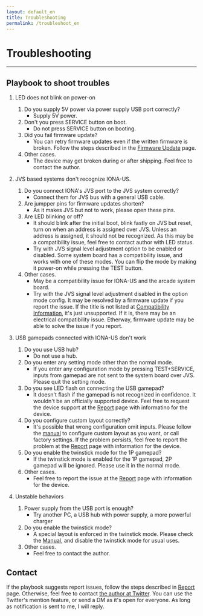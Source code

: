 ```yaml
---
layout: default_en
title: Troubleshooting
permalink: /troubleshoot_en
---
```

# Troubleshooting
---
## Playbook to shoot troubles
1. LED does not blink on power-on
   1. Do you supply 5V power via power supply USB port correctly?
      - Supply 5V power.
   2. Don't you press SERVICE button on boot.
      - Do not press SERVICE button on booting.
   3. Did you fail firmware update?
      - You can retry firmware updates even if the written firmware is broken.
      Follow the steps described in the [Firmware Update](firmware_en) page.
   4. Other cases.
      - The device may get broken during or after shipping.
      Feel free to contact the author.

2. JVS based systems don't recognize IONA-US.
   1. Do you connect IONA's JVS port to the JVS system correctly?
      - Connect them for JVS bus with a general USB cable.
   2. Are jumpper pins for firmware updates shorten?
      - As it makes JVS but not to work, please open these pins.
   3. Are LED blinking or off?
      - It should blink after the initial boot, blink fastly on JVS but reset, turn on when an address is assigned over JVS. Unless an address is assigned, it should not be recognized.
      As this may be a compatibility issue, feel free to contact author with LED status.
      - Try with JVS signal level adjustment option to be enabled or disabled.
      Some system board has a compatibility issue, and works with one of these modes.
      You can flip the mode by making it power-on while pressing the TEST button.
   4. Other cases.
      - May be a compatibility issue for IONA-US and the arcade system board.
      - Try with the JVS signal level adjustment disabled in the option mode config.
      It may be resolved by a firmware update if you report the issue.
      If the title is not listed at 
      [Compatibility Information](https://github.com/toyoshim/iona/wiki/Compatibility-Information),
      it's just unsupported. If it is, there may be an electrical compatibility issue.
      Etherway, firmware update may be able to solve the issue if you report.

3. USB gamepads connected with IONA-US don't work
   1. Do you use USB hub?
      - Do not use a hub.
   2. Do you enter any setting mode other than the normal mode.
      - If you enter any configuration mode by pressing TEST+SERVICE,
      inputs from gamepad are not sent to the system board over JVS.
      Please quit the setting mode.
   3. Do you see LED flash on connecting the USB gamepad?
      - It doesn't flash if the gamepad is not recognized in confidence.
      It wouldn't be an officially supported device.
      Feel free to request the device support at the [Report](report_en) page with informatino for the device.
   4. Do you configure custom layout correctly?
      - It's possible that wrong configuration omit inputs.
      Please follow the [manual](en) to configure custom layout as you want, or call factory settings.
      If the problem persists, feel free to report the problem at the [Report](report_en) page with information for the device.
   5. Do you enable the twinstick mode for the 1P gamepad?
      - If the twinstick mode is enabled for the 1P gamepad, 2P gamepad will be ignored.
      Please use it in the normal mode.
   6. Other cases.
      - Feel free to report the issue at the [Report](report_en) page with information for the device.

4. Unstable behaviors
   1. Power supply from the USB port is enough?
      - Try another PC, a USB hub with power supply, a more powerful charger
   2. Do you enable the twinstick mode?
      - A special layout is enforced in the twinstick mode.
      Please check the [Manual](en), and disable the twinstick mode for usual uses.
   3. Other cases.
      - Feel free to contact the author.

## Contact
If the playbook suggests report issues, follow the steps described in [Report](report_en) page.
Otherwise, feel free to contact [the author at Twitter](https://twitter.com/toyoshim).
You can use the Twitter's mention feature, or send a DM as it's open for everyone.
As long as notification is sent to me, I will reply.